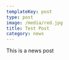 ```yaml
---
templateKey: post
type: post
image: /media/red.jpg
title: Test Post
category: news
---
```

This is a news post